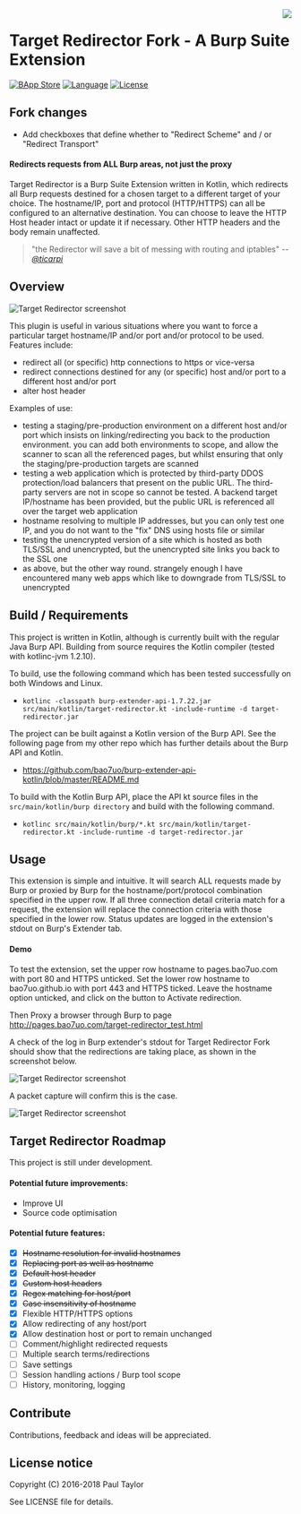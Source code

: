 <img align="right" src="https://avatars0.githubusercontent.com/u/21125224?s=150&v=4">

# Target Redirector Fork - A Burp Suite Extension
[![BApp Store](https://img.shields.io/badge/BApp-Published-orange.svg)](https://portswigger.net/bappstore/d938ed20acbe4cd9889aa06bd23ba7e1)
[![Language](https://img.shields.io/badge/Lang-Kotlin-blue.svg)](https://kotlinlang.org)
[![License](https://img.shields.io/badge/License-Apache%202.0-green.svg)](https://opensource.org/licenses/Apache-2.0)

## Fork changes
* Add checkboxes that define whether to "Redirect Scheme" and / or "Redirect Transport"

#### Redirects requests from ALL Burp areas, not just the proxy

Target Redirector is a Burp Suite Extension written in Kotlin, which redirects all Burp requests destined for a chosen target to a different target of your choice. The hostname/IP, port and protocol (HTTP/HTTPS) can all be configured to an alternative destination. You can choose to leave the HTTP Host header intact or update it if necessary. Other HTTP headers and the body remain unaffected.

> "the Redirector will save a bit of messing with routing and iptables"
> -- *[@ticarpi](https://github.com/ticarpi)*

## Overview

![Target Redirector screenshot](images/title_screenshot.png)

This plugin is useful in various situations where you want to force a particular target hostname/IP and/or port and/or protocol to be used. Features include:

- redirect all (or specific) http connections to https or vice-versa
- redirect connections destined for any (or specific) host and/or port to a different host and/or port
- alter host header

Examples of use:

- testing a staging/pre-production environment on a different host and/or port which insists on linking/redirecting you back to the production environment. you can add both environments to scope, and allow the scanner to scan all the referenced pages, but whilst ensuring that only the staging/pre-production targets are scanned
- testing a web application which is protected by third-party DDOS protection/load balancers that present on the public URL. The third-party servers are not in scope so cannot be tested. A backend target IP/hostname has been provided, but the public URL is referenced all over the target web application
- hostname resolving to multiple IP addresses, but you can only test one IP, and you do not want to the "fix" DNS using hosts file or similar
- testing the unencrypted version of a site which is hosted as both TLS/SSL and unencrypted, but the unencrypted site links you back to the SSL one
- as above, but the other way round. strangely enough I have encountered many web apps which like to downgrade from TLS/SSL to unencrypted

## Build / Requirements

This project is written in Kotlin, although is currently built with the regular Java Burp API. Building from source requires the Kotlin compiler (tested with kotlinc-jvm 1.2.10).

To build, use the following command which has been tested successfully on both Windows and Linux.

- `kotlinc -classpath burp-extender-api-1.7.22.jar src/main/kotlin/target-redirector.kt -include-runtime -d target-redirector.jar`

The project can be built against a Kotlin version of the Burp API. See the following page from my other repo which has further details about the Burp API and Kotlin.

- https://github.com/bao7uo/burp-extender-api-kotlin/blob/master/README.md

To build with the Kotlin Burp API, place the API kt source files in the `src/main/kotlin/burp directory` and build with the following command.

- `kotlinc src/main/kotlin/burp/*.kt src/main/kotlin/target-redirector.kt -include-runtime -d target-redirector.jar`

## Usage

This extension is simple and intuitive. It will search ALL requests made by Burp or proxied by Burp for the hostname/port/protocol combination specified in the upper row. If all three connection detail criteria match for a request, the extension will replace the connection criteria with those specified in the lower row. Status updates are logged in the extension's stdout on Burp's Extender tab.

#### Demo

To test the extension, set the upper row hostname to pages.bao7uo.com with port 80 and HTTPS unticked. Set the lower row hostname to bao7uo.github.io with port 443 and HTTPS ticked. Leave the hostname option unticked, and click on the button to Activate redirection.

Then Proxy a browser through Burp to page http://pages.bao7uo.com/target-redirector_test.html

A check of the log in Burp extender's stdout for Target Redirector Fork should show that the redirections are taking place, as shown in the screenshot below.

![Target Redirector screenshot](images/log_screenshot.png)

A packet capture will confirm this is the case.

![Target Redirector screenshot](images/cap_screenshot.png)

## Target Redirector Roadmap

This project is still under development.

#### Potential future improvements:
- Improve UI
- Source code optimisation

#### Potential future features:
- [x] <s>Hostname resolution for invalid hostnames</s>
- [x] <s>Replacing port as well as hostname</s>
- [x] <s>Default host header</s>
- [x] <s>Custom host headers</s>
- [x] <s>Regex matching for host/port</s>
- [x] <s>Case insensitivity of hostname</s>
- [x] Flexible HTTP/HTTPS options
- [x] Allow redirecting of any host/port
- [x] Allow destination host or port to remain unchanged
- [ ] Comment/highlight redirected requests 
- [ ] Multiple search terms/redirections
- [ ] Save settings
- [ ] Session handling actions / Burp tool scope
- [ ] History, monitoring, logging

## Contribute
Contributions, feedback and ideas will be appreciated.

## License notice

Copyright (C) 2016-2018 Paul Taylor

See LICENSE file for details.
